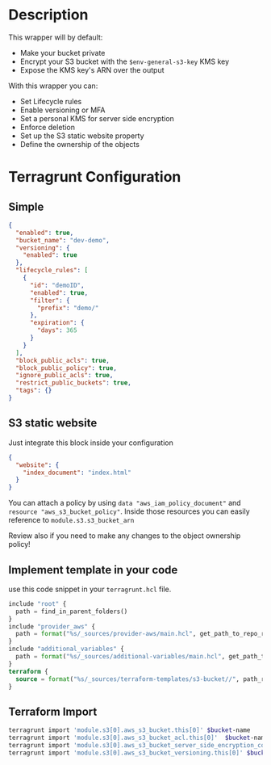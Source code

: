 # Description

This wrapper will by default:

* Make your bucket private
* Encrypt your S3 bucket with the `$env-general-s3-key` KMS key
* Expose the KMS key's ARN over the output

With this wrapper you can:

* Set Lifecycle rules
* Enable versioning or MFA
* Set a personal KMS for server side encryption
* Enforce deletion
* Set up the S3 static website property
* Define the ownership of the objects

# Terragrunt Configuration

## Simple

```json
{
  "enabled": true,
  "bucket_name": "dev-demo",
  "versioning": {
    "enabled": true
  },
  "lifecycle_rules": [
    {
      "id": "demoID",
      "enabled": true,
      "filter": {
        "prefix": "demo/"
      },
      "expiration": {
        "days": 365
      }
    }
  ],
  "block_public_acls": true,
  "block_public_policy": true,
  "ignore_public_acls": true,
  "restrict_public_buckets": true,
  "tags": {}
}
```

## S3 static website

Just integrate this block inside your configuration

```json
{
  "website": {
    "index_document": "index.html"
  }
}
```

You can attach a policy by using  `data "aws_iam_policy_document"` and `resource "aws_s3_bucket_policy"`. Inside those
resources you can easily reference to `module.s3.s3_bucket_arn`

Review also if you need to make any changes to the object ownership policy!

## Implement template in your code

use this code snippet in your `terragrunt.hcl` file.

```terraform
include "root" {
  path = find_in_parent_folders()
}
include "provider_aws" {
  path = format("%s/_sources/provider-aws/main.hcl", get_path_to_repo_root())
}
include "additional_variables" {
  path = format("%s/_sources/additional-variables/main.hcl", get_path_to_repo_root())
}
terraform {
  source = format("%s/_sources/terraform-templates/s3-bucket//", path_relative_from_include("root"))
}
```

## Terraform Import

```bash
terragrunt import 'module.s3[0].aws_s3_bucket.this[0]' $bucket-name
terragrunt import 'module.s3[0].aws_s3_bucket_acl.this[0]'  $bucket-name
terragrunt import 'module.s3[0].aws_s3_bucket_server_side_encryption_configuration.this[0]' $bucket-name
terragrunt import 'module.s3[0].aws_s3_bucket_versioning.this[0]' $bucket-name
```
